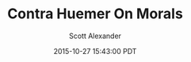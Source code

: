 ---
layout: podcast
title: "Contra Huemer On Morals"
author: Scott Alexander
description: https://slatestarcodex.com/2015/10/27/contra-huemer-on-morals/
date: 2015-10-27 15:43:00 PDT
length: 4024139
duration: 1006
guid: contra-huemer-on-morals
---